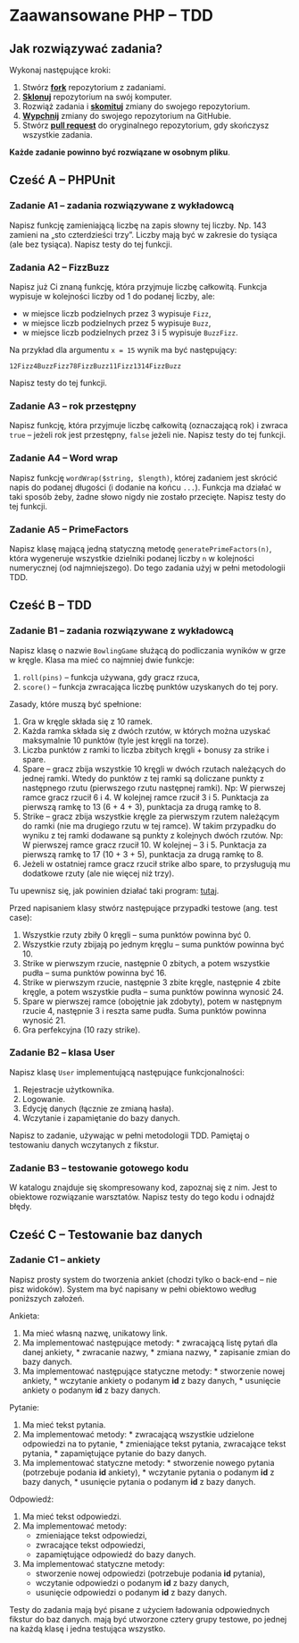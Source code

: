 # Zaawansowane PHP &ndash; TDD


## Jak rozwiązywać zadania?

Wykonaj następujące kroki:

1. Stwórz [**fork**][forking] repozytorium z zadaniami.
2. [**Sklonuj**][ref-clone] repozytorium na swój komputer.
3. Rozwiąż zadania i [**skomituj**][ref-commit] zmiany do swojego repozytorium.
4. [**Wypchnij**][ref-push] zmiany do swojego repozytorium na GitHubie.
5. Stwórz [**pull request**][pull-request] do oryginalnego repozytorium, gdy skończysz wszystkie zadania.


**Każde zadanie powinno być rozwiązane w osobnym pliku**.

## Cześć A &ndash; PHPUnit

### Zadanie A1 &ndash; zadania rozwiązywane z wykładowcą
Napisz funkcję zamieniającą liczbę na zapis słowny tej liczby. Np. 143 zamieni na „sto czterdzieści trzy”. Liczby mają być w zakresie do tysiąca (ale bez tysiąca).
Napisz testy do tej funkcji.

### Zadania A2 &ndash; FizzBuzz
Napisz już Ci znaną funkcję, która przyjmuje liczbę całkowitą. Funkcja wypisuje w kolejności liczby od 1 do podanej liczby, ale:
  * w miejsce liczb podzielnych przez 3 wypisuje `Fizz`,
  * w miejsce liczb podzielnych przez 5 wypisuje `Buzz`,
  * w miejsce liczb podzielnych przez 3 i 5 wypisuje `BuzzFizz`.

Na przykład dla argumentu ```x = 15``` wynik ma być następujący:
  ```
  12Fizz4BuzzFizz78FizzBuzz11Fizz1314FizzBuzz
  ```
Napisz testy do tej funkcji.

### Zadanie A3 &ndash; rok przestępny
Napisz funkcję, która przyjmuje liczbę całkowitą (oznaczającą rok) i zwraca `true` &ndash; jeżeli rok jest przestępny, `false` jeżeli nie.
Napisz testy do tej funkcji.

### Zadanie A4 &ndash; Word wrap
Napisz funkcję ```wordWrap($string, $length)```, której zadaniem jest skrócić napis do podanej długości (i dodanie na końcu ```...```). Funkcja ma działać w taki sposób żeby, żadne słowo nigdy nie zostało przecięte.
Napisz testy do tej funkcji.

### Zadanie A5 &ndash; PrimeFactors
Napisz klasę mającą jedną statyczną metodę ```generatePrimeFactors(n)```, która wygeneruje wszystkie dzielniki podanej liczby ```n``` w kolejności numerycznej (od najmniejszego).
Do tego zadania użyj w pełni metodologii TDD.


## Cześć B &ndash; TDD

### Zadanie B1 &ndash; zadania rozwiązywane z wykładowcą
Napisz klasę o nazwie ```BowlingGame``` służącą do podliczania wyników w grze w kręgle.
Klasa ma mieć co najmniej dwie funkcje:
  1. ```roll(pins)``` &ndash; funkcja używana, gdy gracz rzuca,
  2. ```score()``` &ndash; funkcja zwracająca liczbę punktów uzyskanych do tej pory.

Zasady, które muszą być spełnione:
  1. Gra w kręgle składa się z 10 ramek.
  2. Każda ramka składa się z dwóch rzutów, w których można uzyskać maksymalnie 10 punktów (tyle jest kręgli na torze).
  3. Liczba punktów z ramki to liczba zbitych kręgli + bonusy za strike i spare.
  2. Spare &ndash; gracz zbija wszystkie 10 kręgli w dwóch rzutach należących do jednej ramki. Wtedy do punktów z tej ramki są doliczane punkty z następnego rzutu (pierwszego rzutu następnej ramki).
  Np: W pierwszej ramce gracz rzucił 6 i 4. W kolejnej ramce rzucił 3 i 5. Punktacja za pierwszą ramkę to 13 (6 + 4 + 3), punktacja za drugą ramkę to 8.
  3. Strike &ndash; gracz zbija wszystkie kręgle za pierwszym rzutem należącym do ramki (nie ma drugiego rzutu w tej ramce). W takim przypadku do wyniku z tej ramki dodawane są punkty z kolejnych dwóch rzutów. Np: W pierwszej ramce gracz rzucił 10. W kolejnej &ndash; 3 i 5. Punktacja za pierwszą ramkę to 17 (10 + 3 + 5), punktacja za drugą ramkę to 8.
  4. Jeżeli w ostatniej ramce gracz rzucił strike albo spare, to przysługują mu dodatkowe rzuty (ale nie więcej niż trzy).

Tu upewnisz się, jak powinien działać taki program: [tutaj](http://www.bowlinggenius.com/).

Przed napisaniem klasy stwórz następujące przypadki testowe (ang. test case):
  1. Wszystkie rzuty zbiły 0 kręgli &ndash; suma punktów powinna być 0.
  2. Wszystkie rzuty zbijają po jednym kręglu  &ndash; suma punktów powinna być 10.
  3. Strike w pierwszym rzucie, następnie 0 zbitych, a potem wszystkie pudła  &ndash; suma punktów powinna być 16.
  4. Strike w pierwszym rzucie, następnie 3 zbite kręgle, następnie 4 zbite kręgle, a potem wszystkie pudła &ndash; suma punktów powinna wynosić 24.
  5. Spare w pierwszej ramce (obojętnie jak zdobyty), potem w następnym rzucie 4, następnie 3 i reszta same pudła. Suma punktów powinna wynosić 21.
  6. Gra perfekcyjna (10 razy strike).

### Zadanie B2 &ndash; klasa User
Napisz klasę `User` implementującą następujące funkcjonalności:
  1. Rejestracje użytkownika.
  2. Logowanie.
  3. Edycję danych (łącznie ze zmianą hasła).
  4. Wczytanie i zapamiętanie do bazy danych.

Napisz to zadanie, używając w pełni metodologii TDD. Pamiętaj o testowaniu danych wczytanych z fikstur.


### Zadanie B3 &ndash; testowanie gotowego kodu
W katalogu znajduje się skompresowany kod, zapoznaj się z nim. Jest to obiektowe rozwiązanie warsztatów. Napisz testy do tego kodu i odnajdź błędy.


## Cześć C &ndash; Testowanie baz danych

### Zadanie C1 &ndash; ankiety
Napisz prosty system do tworzenia ankiet (chodzi tylko o back-end – nie pisz widoków). System ma być napisany w pełni obiektowo według poniższych założeń.

Ankieta:
  1. Ma mieć własną nazwę, unikatowy link.
  2. Ma implementować następujące metody:
    * zwracającą listę pytań dla danej ankiety,
    * zwracanie nazwy,
    * zmiana nazwy,
    * zapisanie zmian do bazy danych.
  3. Ma implementować następujące statyczne metody:
    * stworzenie nowej ankiety,
    * wczytanie ankiety o podanym **id** z bazy danych,
    * usunięcie ankiety o podanym **id** z bazy danych.

Pytanie:
  1. Ma mieć tekst pytania.
  2. Ma implementować metody:
    * zwracającą wszystkie udzielone odpowiedzi na to pytanie,
    * zmieniające tekst pytania, zwracające tekst pytania,
    * zapamiętujące pytanie do bazy danych.
  3. Ma implementować statyczne metody:
    * stworzenie nowego pytania (potrzebuje podania **id** ankiety),
    * wczytanie pytania o podanym **id** z bazy danych,
    * usunięcie pytania o podanym **id** z bazy danych.

Odpowiedź:
  1. Ma mieć tekst odpowiedzi.
  2. Ma implementować metody:
     * zmieniające tekst odpowiedzi,
     * zwracające tekst odpowiedzi,
     * zapamiętujące odpowiedź do bazy danych.
  3. Ma implementować statyczne metody:
     * stworzenie nowej odpowiedzi (potrzebuje podania **id** pytania),
     * wczytanie odpowiedzi o podanym **id** z bazy danych,
     * usunięcie odpowiedzi o podanym **id** z bazy danych.

Testy do zadania mają być pisane z użyciem ładowania odpowiednych fikstur do baz danych. mają być utworzone cztery grupy testowe, po jednej na każdą klasę i jedna testująca wszystko.


<!-- Links -->
[forking]: https://guides.github.com/activities/forking/
[ref-clone]: http://gitref.org/creating/#clone
[ref-commit]: http://gitref.org/basic/#commit
[ref-push]: http://gitref.org/remotes/#push
[pull-request]: https://help.github.com/articles/creating-a-pull-request
